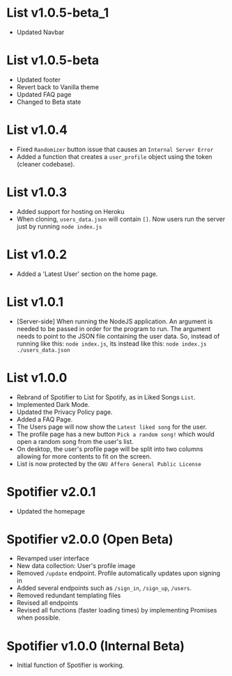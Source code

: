 # List v1.0.5-beta_1
-   Updated Navbar

# List v1.0.5-beta
-	Updated footer
-	Revert back to Vanilla theme
-	Updated FAQ page
-	Changed to Beta state

# List v1.0.4
-   Fixed `Randomizer` button issue that causes an `Internal Server Error`
-   Added a function that creates a `user_profile` object using the token (cleaner codebase).

# List v1.0.3
-   Added support for hosting on Heroku
-   When cloning, `users_data.json` will contain `[]`. Now users run the server just by running `node index.js`

# List v1.0.2
-   Added a 'Latest User' section on the home page.

# List v1.0.1
-   [Server-side] When running the NodeJS application. An argument is needed to be passed in order for the program to run. The argument needs to point to the JSON file containing the user data. So, instead of running like this: `node index.js`, its instead like this: `node index.js ./users_data.json`

# List v1.0.0
-   Rebrand of Spotifier to List for Spotify, as in Liked Songs `List`.
-   Implemented Dark Mode.
-   Updated the Privacy Policy page.
-   Added a FAQ Page.
-   The Users page will now show the `Latest liked song` for the user.
-   The profile page has a new button `Pick a random song!` which would open a random song from the user's list.
-   On desktop, the user's profile page will be split into two columns allowing for more contents to fit on the screen.
-   List is now protected by the `GNU Affero General Public License`

# Spotifier v2.0.1
-	Updated the homepage

# Spotifier v2.0.0 (Open Beta)
-   Revamped user interface
-   New data collection: User's profile image
-   Removed `/update` endpoint. Profile automatically updates upon signing in
-   Added several endpoints such as `/sign_in`, `/sign_up`, `/users`.
-   Removed redundant templating files
-   Revised all endpoints
-   Revised all functions (faster loading times) by implementing Promises when possible.

# Spotifier v1.0.0 (Internal Beta)
-   Initial function of Spotifier is working.